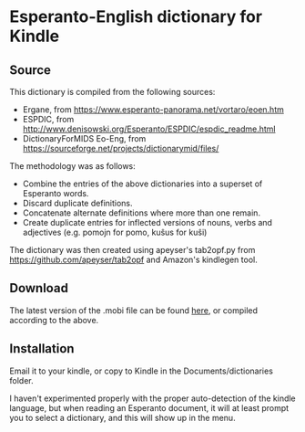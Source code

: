 # Esperanto-English dictionary for Kindle

## Source

This dictionary is compiled from the following sources:

* Ergane, from https://www.esperanto-panorama.net/vortaro/eoen.htm
* ESPDIC, from http://www.denisowski.org/Esperanto/ESPDIC/espdic_readme.html
* DictionaryForMIDS Eo-Eng, from https://sourceforge.net/projects/dictionarymid/files/

The methodology was as follows:

* Combine the entries of the above dictionaries into a superset of Esperanto words.
* Discard duplicate definitions.
* Concatenate alternate definitions where more than one remain.
* Create duplicate entries for inflected versions of nouns, verbs and adjectives (e.g. pomojn for pomo, kuŝus for kuŝi)

The dictionary was then created using apeyser's tab2opf.py from https://github.com/apeyser/tab2opf and Amazon's kindlegen tool.

## Download

The latest version of the .mobi file can be found [here](https://github.com/crvdgc/kindle_eo_eng/releases/download/0.0.1/Combined_Esperanto_English.mobi), or compiled according to the above.

## Installation

Email it to your kindle, or copy to Kindle in the Documents/dictionaries folder. 

I haven't experimented properly with the proper auto-detection of the kindle language, but when reading an Esperanto document, it will at least prompt you to select a dictionary, and this will show up in the menu.

